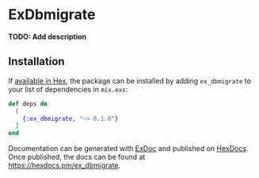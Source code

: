 # ExDbmigrate

**TODO: Add description**

## Installation

If [available in Hex](https://hex.pm/docs/publish), the package can be installed
by adding `ex_dbmigrate` to your list of dependencies in `mix.exs`:

```elixir
def deps do
  [
    {:ex_dbmigrate, "~> 0.1.0"}
  ]
end
```

Documentation can be generated with [ExDoc](https://github.com/elixir-lang/ex_doc)
and published on [HexDocs](https://hexdocs.pm). Once published, the docs can
be found at <https://hexdocs.pm/ex_dbmigrate>.

